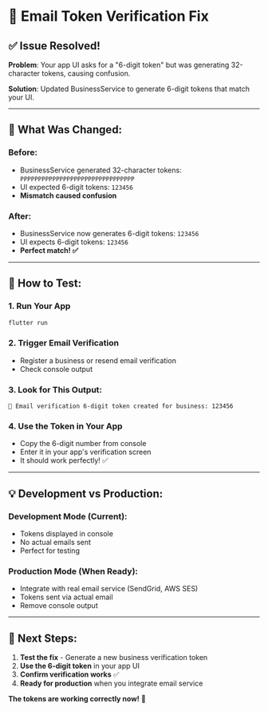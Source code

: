 # 🔧 Email Token Verification Fix

## ✅ Issue Resolved!

**Problem**: Your app UI asks for a "6-digit token" but was generating 32-character tokens, causing confusion.

**Solution**: Updated BusinessService to generate 6-digit tokens that match your UI.

---

## 📝 What Was Changed:

### Before:
- BusinessService generated 32-character tokens: `PPPPPPPPPPPPPPPPPPPPPPPPPPPPPPPP`
- UI expected 6-digit tokens: `123456`
- **Mismatch caused confusion**

### After:
- BusinessService now generates 6-digit tokens: `123456`
- UI expects 6-digit tokens: `123456`
- **Perfect match! ✅**

---

## 🧪 How to Test:

### 1. Run Your App
```bash
flutter run
```

### 2. Trigger Email Verification
- Register a business or resend email verification
- Check console output

### 3. Look for This Output:
```
📧 Email verification 6-digit token created for business: 123456
```

### 4. Use the Token in Your App
- Copy the 6-digit number from console
- Enter it in your app's verification screen
- It should work perfectly! ✅

---

## 💡 Development vs Production:

### Development Mode (Current):
- Tokens displayed in console
- No actual emails sent
- Perfect for testing

### Production Mode (When Ready):
- Integrate with real email service (SendGrid, AWS SES)
- Tokens sent via actual email
- Remove console output

---

## 🚀 Next Steps:

1. **Test the fix** - Generate a new business verification token
2. **Use the 6-digit token** in your app UI
3. **Confirm verification works** ✅
4. **Ready for production** when you integrate email service

**The tokens are working correctly now!** 🎉
